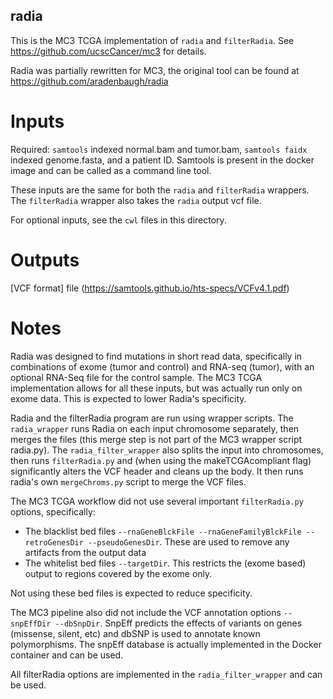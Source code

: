 ## radia

This is the MC3 TCGA implementation of `radia` and `filterRadia`. See https://github.com/ucscCancer/mc3 for details.

Radia was partially rewritten for MC3, the original tool can be found at https://github.com/aradenbaugh/radia


# Inputs

Required: `samtools` indexed normal.bam and tumor.bam, `samtools faidx` indexed genome.fasta, and a patient ID. Samtools is present in the docker image and can be called as a command line tool.

These inputs are the same for both the `radia` and `filterRadia` wrappers. The `filterRadia` wrapper also takes the `radia` output vcf file.

For optional inputs, see the `cwl` files in this directory. 

# Outputs

[VCF format] file (https://samtools.github.io/hts-specs/VCFv4.1.pdf)

# Notes

Radia was designed to find mutations in short read data, specifically in combinations of exome (tumor and control) and RNA-seq (tumor), with an optional RNA-Seq file for the control sample. The MC3 TCGA implementation allows for all these inputs, but was actually run only on exome data. This is expected to lower Radia's specificity.

Radia and the filterRadia program are run using wrapper scripts. The `radia_wrapper` runs Radia on each input chromosome separately, then merges the files (this merge step is not part of the MC3 wrapper script radia.py). The `radia_filter_wrapper` also splits the input into chromosomes, then runs `filterRadia.py` and (when using the makeTCGAcompliant flag) significantly alters the VCF header and cleans up the body. It then runs radia's own `mergeChroms.py` script to merge the VCF files.

The MC3 TCGA workflow did not use several important `filterRadia.py` options, specifically:
- The blacklist bed files `--rnaGeneBlckFile --rnaGeneFamilyBlckFile --retroGenesDir --pseudoGenesDir`. These are used to remove any artifacts from the output data
- The whitelist bed files `--targetDir`. This restricts the (exome based) output to regions covered by the exome only. 

Not using these bed files is expected to reduce specificity.

The MC3 pipeline also did not include the VCF annotation options `--snpEffDir --dbSnpDir`. SnpEff predicts the effects of variants on genes (missense, silent, etc) and dbSNP is used to annotate known polymorphisms. The snpEff database is actually implemented in the Docker container and can be used.


All filterRadia options are implemented in the `radia_filter_wrapper` and can be used.
